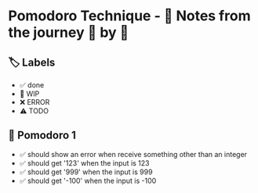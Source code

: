 # Pomodoro Technique - 📝 Notes from the journey 🍅 by 🍅


## 🏷️ Labels

- ✅ done
- 🚧 WIP
- ❌ ERROR
- ⚠ TODO

## 🍅 Pomodoro 1

- ✅ should show an error when receive something other than an integer
- ✅ should get '123' when the input is 123
- ✅ should get '999' when the input is 999
- ✅ should get '-100' when the input is -100
